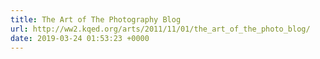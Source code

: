 ```yaml
---
title: The Art of The Photography Blog
url: http://ww2.kqed.org/arts/2011/11/01/the_art_of_the_photo_blog/
date: 2019-03-24 01:53:23 +0000
---
```

